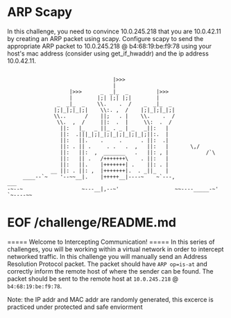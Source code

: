# ARP Scapy 

In this challenge, you need to convince 10.0.245.218 that you are 10.0.42.11 by creating an ARP packet using scapy. Configure scapy to send the appropriate ARP packet to 10.0.245.218 @ b4:68:19:be:f9:78 using your host's mac address (consider using get_if_hwaddr) and the ip address 10.0.42.11.

```

                                  |>>>                            
                                  |                               
                    |>>>      _  _|_  _         |>>>              
                    |        |;| |;| |;|        |
                _  _|_  _    \\.    .  /    _  _|_  _
               |;|_|;|_|;|    \\:. ,  /    |;|_|;|_|;|
               \\..      /    ||;   . |    \\.    .  /
                \\.  ,  /     ||:  .  |     \\:  .  /
                 ||:   |_   _ ||_ . _ | _   _||:   |
                 ||:  .|||_|;|_|;|_|;|_|;|_|;||:.  |
                 ||:   ||.    .     .      . ||:  .|
                 ||: . || .     . .   .  ,   ||:   |       \,/
                 ||:   ||:  ,  _______   .   ||: , |            /`\
                 ||:   || .   /+++++++\    . ||:   |
                 ||:   ||.    |+++++++| .    ||: . |
              __ ||: . ||: ,  |+++++++|.  . _||_   |
     ____--`~    '--~~__|.    |+++++__|----~    ~`---,              ___
-~--~                   ~---__|,--~'                  ~~----_____-~'   `~----~~

```

# EOF /challenge/README.md 
===== Welcome to Intercepting Communication! =====
In this series of challenges, you will be working within a virtual network in order to intercept networked traffic.
In this challenge you will manually send an Address Resolution Protocol packet.
The packet should have `ARP op=is-at` and correctly inform the remote host of where the sender can be found.
The packet should be sent to the remote host at `10.0.245.218`  @ `b4:68:19:be:f9:78`.

Note: the IP addr and MAC addr are randomly generated, this excerce is practiced under protected and safe enviorment
